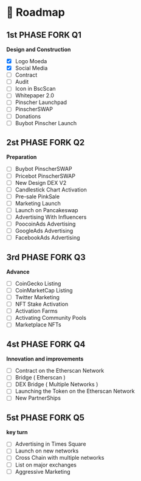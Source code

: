 # 📅 Roadmap

## 1st PHASE FORK Q1&#x20;

**Design and Construction**

* [x] Logo Moeda
* [x] Social Media
* [ ] Contract
* [ ] Audit
* [ ] Icon in BscScan
* [ ] Whitepaper 2.0
* [ ] Pinscher Launchpad&#x20;
* [ ] PinscherSWAP
* [ ] Donations
* [ ] Buybot Pinscher Launch

## 2st PHASE FORK Q2

**Preparation**&#x20;

* [ ] Buybot PinscherSWAP
* [ ] Pricebot PinscherSWAP
* [ ] New Design DEX V2
* [ ] Candlestick Chart Activation
* [ ] Pre-sale PinkSale
* [ ] Marketing Launch
* [ ] Launch on Pancakeswap
* [ ] Advertising With Influencers
* [ ] PoocoinAds Advertising
* [ ] GoogleAds Advertising
* [ ] FacebookAds Advertising

## 3rd PHASE FORK Q3

**Advance**

* [ ] CoinGecko Listing
* [ ] CoinMarketCap Listing
* [ ] Twitter Marketing
* [ ] NFT Stake Activation
* [ ] Activation Farms
* [ ] Activating Community Pools
* [ ] Marketplace NFTs

## 4st PHASE FORK Q4

**Innovation and improvements**

* [ ] Contract on the Etherscan Network
* [ ] Bridge ( Etherscan )
* [ ] DEX Bridge ( Multiple Networks )
* [ ] Launching the Token on the Etherscan Network
* [ ] New PartnerShips

## 5st PHASE FORK Q5

**key turn**

* [ ] Advertising in Times Square
* [ ] Launch on new networks
* [ ] Cross Chain with multiple networks
* [ ] List on major exchanges
* [ ] Aggressive Marketing
